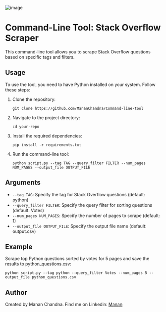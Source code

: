 ![image](https://github.com/MananChandna/Command-line-tool/assets/139998502/9bede363-353f-44da-9140-579f53609b25)

<!DOCTYPE html>
<html lang="en">
<head>
    <meta charset="UTF-8">
    <meta name="viewport" content="width=device-width, initial-scale=1.0">
</head>
<body>
    <h1>Command-Line Tool: Stack Overflow Scraper</h1>
    <p>This command-line tool allows you to scrape Stack Overflow questions based on specific tags and filters.</p>
    
  <h2>Usage</h2>
    <p>To use the tool, you need to have Python installed on your system. Follow these steps:</p>
    <ol>
        <li>Clone the repository:</li>
        <pre><code>git clone https://github.com/MananChandna/Command-line-tool</code></pre>
        <li>Navigate to the project directory:</li>
        <pre><code>cd your-repo</code></pre>
        <li>Install the required dependencies:</li>
        <pre><code>pip install -r requirements.txt</code></pre>
        <li>Run the command-line tool:</li>
        <pre><code>python script.py --tag TAG --query_filter FILTER --num_pages NUM_PAGES --output_file OUTPUT_FILE</code></pre>
    </ol>

  <h2>Arguments</h2>
    <ul>
        <li><code>--tag TAG</code>: Specify the tag for Stack Overflow questions (default: python)</li>
        <li><code>--query_filter FILTER</code>: Specify the query filter for sorting questions (default: Votes)</li>
        <li><code>--num_pages NUM_PAGES</code>: Specify the number of pages to scrape (default: 1)</li>
        <li><code>--output_file OUTPUT_FILE</code>: Specify the output file name (default: output.csv)</li>
    </ul>

  <h2>Example</h2>
    <p>Scrape top Python questions sorted by votes for 5 pages and save the results to python_questions.csv:</p>
    <pre><code>python script.py --tag python --query_filter Votes --num_pages 5 --output_file python_questions.csv</code></pre>

  <h2>Author</h2>
    <p>Created by Manan Chandna. Find me on Linkedin: <a href="https://www.linkedin.com/in/manan-chandna-697588257/">Manan</a></p>
</body>
</html>

